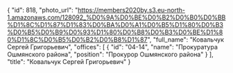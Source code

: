 {
    "id": 818,
    "photo_url": "https://members2020by.s3.eu-north-1.amazonaws.com/128092_%D0%9A%D0%BE%D0%B2%D0%B0%D0%BB%D1%8C%D1%87%D1%83%D0%BA%D0%A1%D0%B5%D1%80%D0%B3%D0%B5%D0%B9%D0%93%D1%80%D0%B8%D0%B3%D0%BE%D1%80%D1%8C%D0%B5%D0%B2%D0%B8%D1%87",
    "full_name": "Ковальчук Сергей Григорьевич",
    "offices": [
        {
            "id": "04-14",
            "name": "Прокуратура Ошмянского района",
            "position": "Прокурор Ошмянского района"
        }
    ],
    "title": "Ковальчук Сергей Григорьевич"
}
